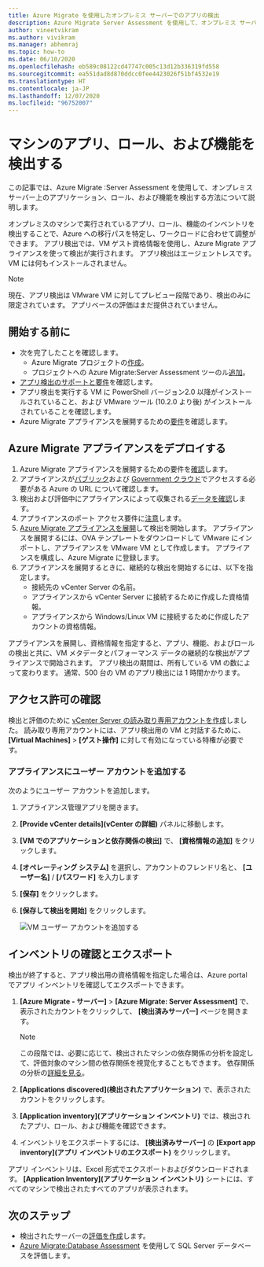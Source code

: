 ```yaml
---
title: Azure Migrate を使用したオンプレミス サーバーでのアプリの検出
description: Azure Migrate Server Assessment を使用して、オンプレミス サーバー上のアプリ、ロール、および機能を検出する方法について説明します。
author: vineetvikram
ms.author: vivikram
ms.manager: abhemraj
ms.topic: how-to
ms.date: 06/10/2020
ms.openlocfilehash: eb589c08122cd47747c005c13d12b336319fd558
ms.sourcegitcommit: ea551dad8d870ddcc0fee4423026f51bf4532e19
ms.translationtype: HT
ms.contentlocale: ja-JP
ms.lasthandoff: 12/07/2020
ms.locfileid: "96752007"
---
```

# <a name="discover-machine-apps-roles-and-features"></a>マシンのアプリ、ロール、および機能を検出する

この記事では、Azure Migrate :Server Assessment を使用して、オンプレミス サーバー上のアプリケーション、ロール、および機能を検出する方法について説明します。

オンプレミスのマシンで実行されているアプリ、ロール、機能のインベントリを検出することで、Azure への移行パスを特定し、ワークロードに合わせて調整ができます。 アプリ検出では、VM ゲスト資格情報を使用し、Azure Migrate アプライアンスを使って検出が実行されます。 アプリ検出はエージェントレスです。 VM には何もインストールされません。

> [!NOTE]
> 現在、アプリ検出は VMware VM に対してプレビュー段階であり、検出のみに限定されています。 アプリベースの評価はまだ提供されていません。 


## <a name="before-you-start"></a>開始する前に

- 次を完了したことを確認します。
    - Azure Migrate プロジェクトの[作成](./create-manage-projects.md)。
    - プロジェクトへの Azure Migrate:Server Assessment ツーのル[追加](how-to-assess.md)。
- [アプリ検出のサポートと要件](migrate-support-matrix-vmware.md#vmware-requirements)を確認します。
- アプリ検出を実行する VM に PowerShell バージョン2.0 以降がインストールされていること、および VMware ツール (10.2.0 より後) がインストールされていることを確認します。
- Azure Migrate アプライアンスを展開するための[要件](migrate-appliance.md)を確認します。


## <a name="deploy-the-azure-migrate-appliance"></a>Azure Migrate アプライアンスをデプロイする

1. Azure Migrate アプライアンスを展開するための要件を[確認](migrate-appliance.md#appliance---vmware)します。
2. アプライアンスが[パブリック](migrate-appliance.md#public-cloud-urls)および [Government クラウド](migrate-appliance.md#government-cloud-urls)でアクセスする必要がある Azure の URL について確認します。
3. 検出および評価中にアプライアンスによって収集される[データを確認](migrate-appliance.md#collected-data---vmware)します。
4. アプライアンスのポート アクセス要件に[注意](migrate-support-matrix-vmware.md#port-access-requirements)します。
5. [Azure Migrate アプライアンスを展開](how-to-set-up-appliance-vmware.md)して検出を開始します。 アプライアンスを展開するには、OVA テンプレートをダウンロードして VMware にインポートし、アプライアンスを VMware VM として作成します。 アプライアンスを構成し、Azure Migrate に登録します。
6. アプライアンスを展開するときに、継続的な検出を開始するには、以下を指定します。
    - 接続先の vCenter Server の名前。
    - アプライアンスから vCenter Server に接続するために作成した資格情報。
    - アプライアンスから Windows/Linux VM に接続するために作成したアカウントの資格情報。

アプライアンスを展開し、資格情報を指定すると、アプリ、機能、およびロールの検出と共に、VM メタデータとパフォーマンス データの継続的な検出がアプライアンスで開始されます。  アプリ検出の期間は、所有している VM の数によって変わります。 通常、500 台の VM のアプリ検出には 1 時間かかります。

## <a name="verify-permissions"></a>アクセス許可の確認

検出と評価のために [vCenter Server の読み取り専用アカウントを作成](./tutorial-discover-vmware.md#prepare-vmware)しました。 読み取り専用アカウントには、アプリ検出用の VM と対話するために、 **[Virtual Machines]**  >  **[ゲスト操作]** に対して有効になっている特権が必要です。

### <a name="add-the-user-account-to-the-appliance"></a>アプライアンスにユーザー アカウントを追加する

次のようにユーザー アカウントを追加します。

1. アプライアンス管理アプリを開きます。 
2. **[Provide vCenter details]\(vCenter の詳細\)** パネルに移動します。
3. **[VM でのアプリケーションと依存関係の検出]** で、 **[資格情報の追加]** をクリックします。
3. **[オペレーティング システム]** を選択し、アカウントのフレンドリ名と、 **[ユーザー名]** / **[パスワード]** を入力します
6. **[保存]** をクリックします。
7. **[保存して検出を開始]** をクリックします。

    ![VM ユーザー アカウントを追加する](./media/how-to-create-group-machine-dependencies-agentless/add-vm-credential.png)


## <a name="review-and-export-the-inventory"></a>インベントリの確認とエクスポート

検出が終了すると、アプリ検出用の資格情報を指定した場合は、Azure portal でアプリ インベントリを確認してエクスポートできます。

1. **[Azure Migrate - サーバー]**  >  **[Azure Migrate: Server Assessment]** で、表示されたカウントをクリックして、 **[検出済みサーバー]** ページを開きます。

    > [!NOTE]
    > この段階では、必要に応じて、検出されたマシンの依存関係の分析を設定して、評価対象のマシン間の依存関係を視覚化することもできます。 依存関係の分析の[詳細を見る](concepts-dependency-visualization.md)。

2. **[Applications discovered]\(検出されたアプリケーション\)** で、表示されたカウントをクリックします。
3. **[Application inventory]\(アプリケーション インベントリ\)** では、検出されたアプリ、ロール、および機能を確認できます。
4. インベントリをエクスポートするには、 **[検出済みサーバー]** の **[Export app inventory]\(アプリ インベントリのエクスポート\)** をクリックします。

アプリ インベントリは、Excel 形式でエクスポートおよびダウンロードされます。 **[Application Inventory]\(アプリケーション インベントリ\)** シートには、すべてのマシンで検出されたすべてのアプリが表示されます。

## <a name="next-steps"></a>次のステップ

- 検出されたサーバーの[評価を作成](how-to-create-assessment.md)します。
- [Azure Migrate:Database Assessment](/sql/dma/dma-assess-sql-data-estate-to-sqldb?view=sql-server-2017) を使用して SQL Server データベースを評価します。